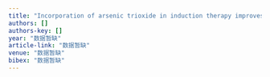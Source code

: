```yaml
---
title: "Incorporation of arsenic trioxide in induction therapy improves survival of patients with newly diagnosed acute promyelocytic leukaemia"
authors: []
authors-key: []
year: "数据暂缺"
article-link: "数据暂缺"
venue: "数据暂缺"
bibex: "数据暂缺"
---
```

